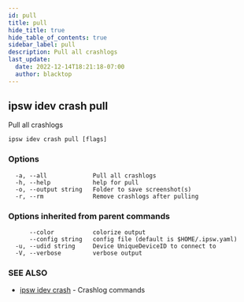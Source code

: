 ```yaml
---
id: pull
title: pull
hide_title: true
hide_table_of_contents: true
sidebar_label: pull
description: Pull all crashlogs
last_update:
  date: 2022-12-14T18:21:18-07:00
  author: blacktop
---
```

## ipsw idev crash pull

Pull all crashlogs

```
ipsw idev crash pull [flags]
```

### Options

```
  -a, --all             Pull all crashlogs
  -h, --help            help for pull
  -o, --output string   Folder to save screenshot(s)
  -r, --rm              Remove crashlogs after pulling
```

### Options inherited from parent commands

```
      --color           colorize output
      --config string   config file (default is $HOME/.ipsw.yaml)
  -u, --udid string     Device UniqueDeviceID to connect to
  -V, --verbose         verbose output
```

### SEE ALSO

* [ipsw idev crash](/docs/cli/ipsw/idev/crash)	 - Crashlog commands

